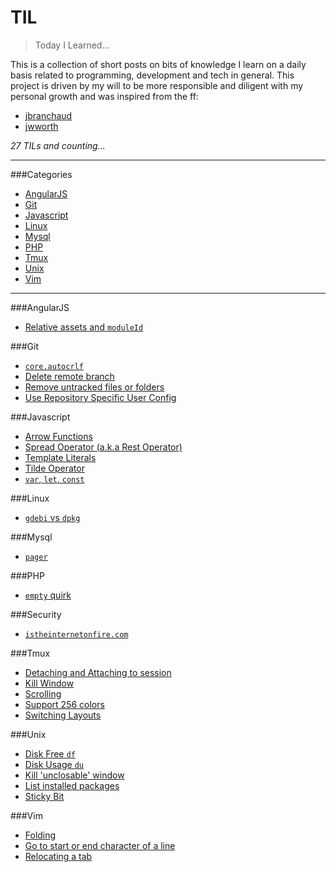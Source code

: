 # TIL
>Today I Learned...

This is a collection of short posts on bits of knowledge I learn on a daily basis related to programming, development and tech in general. This project is driven by my will to be more responsible and diligent with my personal growth and was inspired from the ff:

* [jbranchaud](https://github.com/jbranchaud/til)
* [jwworth](https://github.com/jwworth/til)


_27 TILs and counting..._


---

###Categories
* [AngularJS](#angularjs)
* [Git](#git)
* [Javascript](#javascript)
* [Linux](#linux)
* [Mysql](#mysql)
* [PHP](#php)
* [Tmux](#tmux)
* [Unix](#unix)
* [Vim](#vim)

---

###AngularJS
* [Relative assets and `moduleId`](angularjs/relative_assets-and-module_id.md)

###Git
* [`core.autocrlf`](git/core-autocrlf.md)
* [Delete remote branch](git/delete-remote-branch.md)
* [Remove untracked files or folders](git/remove-untracked-files-or-folders.md)
* [Use Repository Specific User Config](git/use-repository-specific-user-config.md)

###Javascript
* [Arrow Functions](javascript/arrow-functions.md)
* [Spread Operator (a.k.a Rest Operator)](javascript/spread-operator.md)
* [Template Literals](javascript/template-literals.md)
* [Tilde Operator](javascript/tilde-operator.md)
* [`var`, `let`, `const`](javascript/var-let-const.md)


###Linux
* [`gdebi` vs `dpkg`](linux/gdebi-vs-dpkg.md)

###Mysql
* [`pager`](mysql/pager.md)

###PHP
* [`empty` quirk](php/empty-quirk.md)

###Security
* [`istheinternetonfire.com`](unix/istheinternetonfire.com.md)

###Tmux
* [Detaching and Attaching to session](tmux/detaching-and-attaching-to-session.md)
* [Kill Window](tmux/kill-window.md)
* [Scrolling](tmux/scrolling.md)
* [Support 256 colors](tmux/support-256-colors.md)
* [Switching Layouts](tmux/switching-layouts.md)

###Unix
* [Disk Free `df`](unix/df.md)
* [Disk Usage `du`](unix/du.md)
* [Kill 'unclosable' window](unix/kill-unclosable-window.md)
* [List installed packages](unix/list-installed-packages.md)
* [Sticky Bit](unix/sticky-bit.md)

###Vim
* [Folding](vim/folding.md)
* [Go to start or end character of a line](vim/go-to-start-or-end-character-of-a-line.md)
* [Relocating a tab](vim/relocating-a-tab.md)
